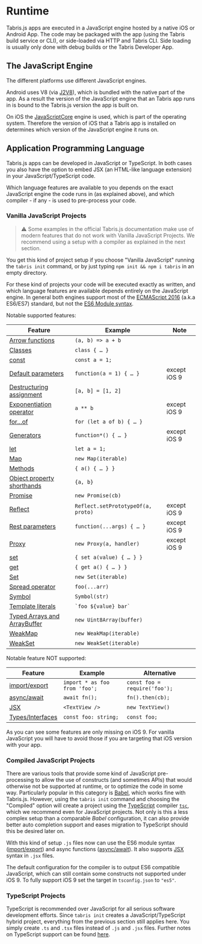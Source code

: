 ---
---
# Runtime

Tabris.js apps are executed in a JavaScript engine hosted by a native iOS or Android App. The code may be packaged with the app (using the Tabris build service or CLI), or side-loaded via HTTP and Tabris CLI. Side loading is usually only done with debug builds or the Tabris Developer App.

## The JavaScript Engine

The different platforms use different JavaScript engines.

Android uses V8 (via [J2V8](https://github.com/eclipsesource/J2V8)), which is bundled with the native part of the app. As a result the version of the JavaScript engine that an Tabris app runs in is bound to the Tabris.js version the app is built on.

On iOS the [JavaScriptCore](https://developer.apple.com/documentation/javascriptcore) engine is used, which is part of the operating system. Therefore the version of iOS that a Tabris app is installed on determines which version of the JavaScript engine it runs on.

## Application Programming Language

Tabris.js apps can be developed in JavaScript or TypeScript. In both cases you also have the option to embed JSX (an HTML-like language extension) in your JavaScript/TypeScript code.

Which language features are available to you depends on the exact JavaScript engine the code runs in (as explained above), and which compiler - if any - is used to pre-process your code.

### Vanilla JavaScript Projects

> :warning: Some examples in the official Tabris.js documentation make use of modern features that do not work with Vanilla JavaScript Projects. We recommend using a setup with a compiler as explained in the next section.

You get this kind of project setup if you choose "Vanilla JavaScript" running the `tabris init` command, or by just typing `npm init && npm i tabris` in an empty directory.

For these kind of projects your code will be executed exactly as written, and which language features are available depends entirely on the JavaScript engine. In general both engines support most of the [ECMAScript 2016](https://www.ecma-international.org/ecma-262/7.0) (a.k.a ES6/ES7) standard, but not the [ES6 Module syntax](./modules.md).

Notable supported features:

Feature|Example|Note
--- | --- | ---
[Arrow functions](https://developer.mozilla.org/en-US/docs/Web/JavaScript/Reference/Functions/Arrow_functions)|`(a, b) => a + b`|
[Classes](https://developer.mozilla.org/en-US/docs/Web/JavaScript/Reference/Classes)|`class { … }`|
[const](https://developer.mozilla.org/en-US/docs/Web/JavaScript/Reference/Statements/const)|`const a = 1;`|
[Default parameters](https://developer.mozilla.org/en-US/docs/Web/JavaScript/Reference/Functions/Default_parameters)|`function(a = 1) { … }`|except iOS 9
[Destructuring assignment](https://developer.mozilla.org/en-US/docs/Web/JavaScript/Reference/Operators/Destructuring_assignment)|`[a, b] = [1, 2]`
[Exponentiation operator](https://developer.mozilla.org/en-US/docs/Web/JavaScript/Reference/Operators/Arithmetic_Operators#Exponentiation_(**))|`a ** b`|except iOS 9
[for...of](https://developer.mozilla.org/en-US/docs/Web/JavaScript/Reference/statements/for...of)|`for (let a of b) { … }`|
[Generators](https://developer.mozilla.org/en-US/docs/Web/JavaScript/Guide/Iterators_and_Generators#Generators)|`function*() { … }`|except iOS 9
[let](https://developer.mozilla.org/en-US/docs/Web/JavaScript/Reference/Statements/let)|`let a = 1;`|
[Map](https://developer.mozilla.org/en-US/docs/Web/JavaScript/Reference/Global_Objects/Map)|`new Map(iterable)`|
[Methods](https://developer.mozilla.org/en-US/docs/Web/JavaScript/Reference/Functions/Method_definitions)|`{ a() { … } }`|
[Object property shorthands](https://developer.mozilla.org/en-US/docs/Web/JavaScript/Reference/Operators/Object_initializer#New_notations_in_ECMAScript_2015)|`{a, b}`|
[Promise](https://developer.mozilla.org/en-US/docs/Web/JavaScript/Reference/Global_Objects/Promise)|`new Promise(cb)`|
[Reflect](https://developer.mozilla.org/en-US/docs/Web/JavaScript/Reference/Global_Objects/Reflect)|`Reflect.setPrototypeOf(a, proto)`|except iOS 9
[Rest parameters](https://developer.mozilla.org/en-US/docs/Web/JavaScript/Reference/Functions/rest_parameters)|`function(...args) { … }`|except iOS 9
[Proxy](https://developer.mozilla.org/en-US/docs/Web/JavaScript/Reference/Global_Objects/Proxy)|`new Proxy(a, handler)`|except iOS 9
[set](https://developer.mozilla.org/en-US/docs/Web/JavaScript/Reference/Functions/set)|`{ set a(value) { … } }`|
[get](https://developer.mozilla.org/en-US/docs/Web/JavaScript/Reference/Functions/get)|`{ get a() { … } }`|
[Set](https://developer.mozilla.org/en-US/docs/Web/JavaScript/Reference/Global_Objects/Set)|`new Set(iterable)`|
[Spread operator](https://developer.mozilla.org/en-US/docs/Web/JavaScript/Reference/Operators/Spread_operator)|`foo(...arr)`|
[Symbol](https://developer.mozilla.org/en-US/docs/Web/JavaScript/Reference/Global_Objects/Symbol)|`Symbol(str)`|
[Template literals](https://developer.mozilla.org/en-US/docs/Web/JavaScript/Reference/Template_literals)|<code>\`foo ${value} bar\`</code>|
[Typed Arrays and ArrayBuffer](https://developer.mozilla.org/en-US/docs/Web/JavaScript/Typed_arrays)|`new Uint8Array(buffer)`|
[WeakMap](https://developer.mozilla.org/en-US/docs/Web/JavaScript/Reference/Global_Objects/WeakMap)|`new WeakMap(iterable)`|
[WeakSet](https://developer.mozilla.org/en-US/docs/Web/JavaScript/Reference/Global_Objects/WeakSet)|`new WeakSet(iterable)`|

Notable feature NOT supported:

Feature|Example|Alternative
--- | --- | ---
[import/](https://developer.mozilla.org/en-US/docs/Web/JavaScript/Reference/Statements/import])[export](https://developer.mozilla.org/en-US/docs/Web/JavaScript/Reference/Statements/export])|`import * as foo from 'foo';`|`const foo = require('foo');`
[async/await](https://developer.mozilla.org/en-US/docs/Web/JavaScript/Reference/Statements/async_function)|`await fn();`|`fn().then(cb);`
[JSX](./JSX.md)|`<TextView />`|`new TextView()`
[Types/Interfaces](./typescript.md)|`const foo: string;`|`const foo;`

As you can see some features are only missing on iOS 9. For vanilla JavaScript you will have to avoid those if you are targeting that iOS version with your app.

### Compiled JavaScript Projects

There are various tools that provide some kind of JavaScript pre-processing to allow the use of constructs (and sometimes APIs) that would otherwise not be supported at runtime, or to optimize the code in some way. Particularly popular in this category is [Babel](https://babeljs.io/), which  works fine with Tabris.js. However, using the `tabris init` command and choosing the "Compiled" option will create a project using the [TypeScript](http://typescriptlang.org/) compiler [`tsc`](http://www.typescriptlang.org/docs/handbook/compiler-options.html), which we recommend even for JavaScript projects. Not only is this a less complex setup than a comparable *Babel* configuration, it can also provide better auto completion support and eases migration to TypeScript should this be desired later on.

With this kind of setup `.js` files now can use the ES6 module syntax ([import/](https://developer.mozilla.org/en-US/docs/Web/JavaScript/Reference/Statements/import])[export](https://developer.mozilla.org/en-US/docs/Web/JavaScript/Reference/Statements/export])) and async functions ([async/await](https://developer.mozilla.org/en-US/docs/Web/JavaScript/Reference/Statements/async_function)). It also supports [JSX](./JSX.md) syntax in `.jsx` files.

The default configuration for the compiler is to output ES6 compatible JavaScript, which can still contain some constructs not supported under iOS 9. To fully support iOS 9 set the target in `tsconfig.json` to `"es5"`.

### TypeScript Projects

TypeScript is recommended over JavaScript for all serious software development efforts. Since `tabris init` creates a JavaScript/TypeScript hybrid project, everything from the previous section still applies here. You simply create `.ts` and `.tsx` files instead of `.js` and `.jsx` files. Further notes on TypeScript support can be found [here](./typescript.md).
